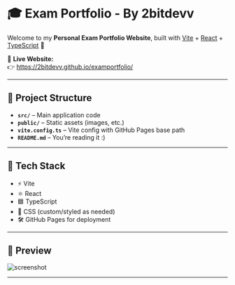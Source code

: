 # 🎓 Exam Portfolio - By 2bitdevv

Welcome to my **Personal Exam Portfolio Website**, built with [Vite](https://vitejs.dev/) + [React](https://reactjs.dev/) + [TypeScript](https://www.typescriptlang.org/) 🎨

🔗 **Live Website:**  
👉 https://2bitdevv.github.io/examportfolio/

---

## 📂 Project Structure

- **`src/`** – Main application code
- **`public/`** – Static assets (images, etc.)
- **`vite.config.ts`** – Vite config with GitHub Pages base path
- **`README.md`** – You’re reading it :)

---

## 🚀 Tech Stack

- ⚡️ Vite
- ⚛️ React
- 🟦 TypeScript
- 🎨 CSS (custom/styled as needed)
- 🛠 GitHub Pages for deployment

---

## 📸 Preview

![screenshot](./preview.png) <!-- ใส่รูปจากโปรเจกต์ หรือใช้ URL -->

---
